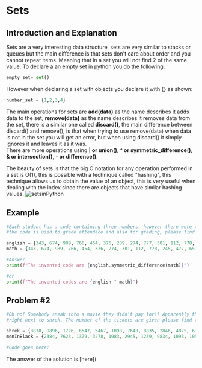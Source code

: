 # Sets
## Introduction and Explanation 
  Sets are a very interesting data structure, sets are very similar to stacks or queues but the main difference is that sets don't care about order and you cannot repeat items. Meaning that in a set you will not find 2 of the same value. To declare a an empty set in python you do the following:
```python
empty_set= set()
``` 
However when declaring a set with objects you declare it with {} as shown:
```python
number_set = {1,2,3,4}
```
The main operations for sets are **add(data)** as the name describes it adds data to the set, **remove(data)** as the name describes it removes data from the set, there is a similar one called **discard()**, the main difference between discard() and remove(), is that when trying to use remove(data) when data is not in the set you will get an error, but when using discard() it simply ignores it and leaves it as it was.   
There are more operations using **| or union()**, **^ or symmetric_difference()**, **& or intersection()**, **- or difference()**.   

The beauty of sets is that the big O notation for any operation performed in a set is O(1), this is possible with a technique called "hashing", this technique allows us to obtain the value of an object, this is very useful when dealing with the index since there are objects that have similar hashing values.
![setsinPython](https://pynative.com/wp-content/uploads/2021/03/python-sets.jpg)

## Example 
```python
#Each student has a code containing three numbers, however there were two students that came an observe classes, when asked for their code, they made up one.
#the code is used to grade attendace and also for grading, please find out which were the codes that were made up....

english = {343, 674, 989, 766, 454, 376, 289, 274, 777, 301, 112, 778, 245, 477, 657}
math = {343, 674, 989, 766, 454, 376, 274, 301, 112, 778, 245, 477, 657, 289, 656}

#Answer 
print(f"The invented code are {english.symmetric_difference(math)}")

#or 
print(f"The invented codes are {english ^ math}")

```
## Problem #2 
```python
#Oh no! Somebody sneak into a movie they didn't pay for!! Apparently this person payed to go to Shrek but also enter to Men in Black that was
#right next to shrek. The number of the tickets are given please find the number of the ticket that is repeated for both movies. 

shrek = {3878, 9896, 1726, 6547, 5467, 1098, 7648, 8835, 2846, 4875, 6382, 1164, 8366, 8367, 9843, 9083, 1174, 7574, 6374, 3452, 9876, 5648, 5552}
menInBlack = {2384, 7623, 1379, 3278, 1983, 2945, 1239, 9834, 1093, 1058, 8923, 9543, 4023, 7835, 7823, 7648, 2942, 2553, 1240, 3578, 3848, 7569}

#Code goes here:

```
The answer of the solution is [here](
